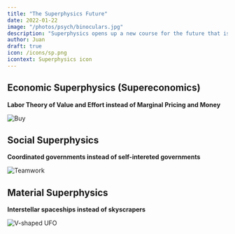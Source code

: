 ```yaml
---
title: "The Superphysics Future"
date: 2022-01-22
image: "/photos/psych/binoculars.jpg"
description: "Superphysics opens up a new course for the future that is impossible with the current science"
author: Juan
draft: true
icon: /icons/sp.png
icontext: Superphysics icon
---
```



## Economic Superphysics (Supereconomics)

**Labor Theory of Value and Effort instead of Marginal Pricing and Money**

![Buy](/photos/buy.jpg)


## Social Superphysics

**Coordinated governments instead of self-intereted governments**

![Teamwork](/photos/team.jpg)


## Material Superphysics

**Interstellar spaceships instead of skyscrapers**

![V-shaped UFO](/photos/physics/phoenix.jpg)

